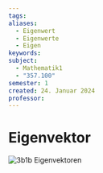 ```yaml
---
tags: 
aliases:
  - Eigenwert
  - Eigenwerte
  - Eigen
keywords: 
subject:
  - Mathematik1
  - "357.100"
semester: 1
created: 24. Januar 2024
professor:
---
```

 

# Eigenvektor

![3b1b Eigenvektoren](https://www.youtube.com/watch?v=PFDu9oVAE-g)